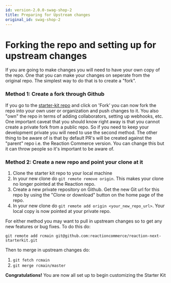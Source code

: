 ```yaml
---
id: version-2.0.0-swag-shop-2
title: Preparing for Upstream changes
original_id: swag-shop-2
---
```


# Forking the repo and setting up for upstream changes

If you are going to make changes you will need to have your own copy of the repo. One that you can make your changes on seperate from the original repo. The simplest way to do that is to create a "fork".


### Method 1: Create a fork through Github

If you go to the [starter-kit repo](https://github.com/reactioncommerce/reaction-next-starterkit) and click on 'Fork' you can now fork the repo into your own user or organization and push changes to it. You also "own" the repo in terms of adding collaborators, setting up webhooks, etc. One important caveat that you should know right away is that you cannot create a private fork from a public repo. So if you need to keep your development private you will need to use the second method. The other thing to be aware of is that by default PR's will be created against the "parent" repo i.e. the Reaction Commerce version. You can change this but it can throw people so it's important to be aware of.

### Method 2: Create a new repo and point your clone at it

1. Clone the starter kit repo to your local machine
2. In your new clone do `git remote remove origin`. This makes your clone no longer pointed at the Reaction repo.
3. Create a new private repository on Github. Get the new Git url for this repo by using the "Clone or download" button on the home page of the repo.
4. In your new clone do `git remote add origin <your_new_repo_url>`. Your local copy is now pointed at your private repo.

For either method you may want to pull in upstream changes so to get any new features or bug fixes. To do this do:

`git remote add rcmain git@github.com:reactioncommerce/reaction-next-starterkit.git`

Then to merge in upstream changes do:

1. `git fetch rcmain`
1. `git merge rcmain/master`

**Congratulations!** You are now all set up to begin customizing the Starter Kit